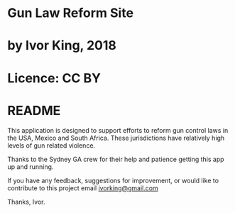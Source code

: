 # Gun Law Reform Site
# by Ivor King, 2018
# Licence: CC BY

# README

This application is designed to support efforts to reform gun control laws in the USA, Mexico and South Africa. These jurisdictions have relatively high levels of gun related violence.

Thanks to the Sydney GA crew for their help and patience getting this app up and running.

If you have any feedback, suggestions for improvement, or would like to contribute to this project email ivorking@gmail.com

Thanks,
Ivor.

